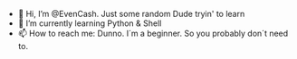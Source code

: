 - 👋 Hi, I’m @EvenCash. Just some random Dude tryin' to learn
- 🌱 I’m currently learning Python & Shell
- 📫 How to reach me: Dunno. I´m a beginner. So you probably don´t need to. 

<!---
EvenCash/EvenCash is a ✨ special ✨ repository because its `README.md` (this file) appears on your GitHub profile.
You can click the Preview link to take a look at your changes.
--->
